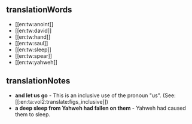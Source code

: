 ## translationWords

* [[en:tw:anoint]]
* [[en:tw:david]]
* [[en:tw:hand]]
* [[en:tw:saul]]
* [[en:tw:sleep]]
* [[en:tw:spear]]
* [[en:tw:yahweh]]

## translationNotes

* **and let us go** - This is an inclusive use of the pronoun "us". (See: [[:en:ta:vol2:translate:figs_inclusive]])
* **a deep sleep from Yahweh had fallen on them** - Yahweh had caused them to sleep.
